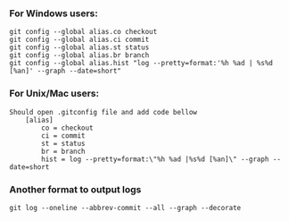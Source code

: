 ### For Windows users: 
    git config --global alias.co checkout
    git config --global alias.ci commit
    git config --global alias.st status
    git config --global alias.br branch
    git config --global alias.hist "log --pretty=format:'%h %ad | %s%d [%an]' --graph --date=short"

### For Unix/Mac users: 
    Should open .gitconfig file and add code bellow
        [alias]
            co = checkout
            ci = commit
            st = status
            br = branch
            hist = log --pretty=format:\"%h %ad |%s%d [%an]\" --graph --date=short

### Another format to output logs 
    git log --oneline --abbrev-commit --all --graph --decorate